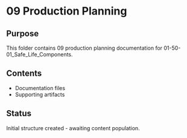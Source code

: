 # 09 Production Planning

## Purpose
This folder contains 09 production planning documentation for 01-50-01_Safe_Life_Components.

## Contents
- Documentation files
- Supporting artifacts

## Status
Initial structure created - awaiting content population.
